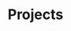 ---
title: Projects
cms_exclude: true
#url: talk

# View
view: card

# Optional cover image (relative to `assets/media/` folder).
image:
  caption: ''
  filename: ''
---